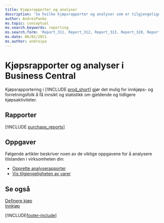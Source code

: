 ```yaml
---
title: Kjøpsrapporter og analyser
description: 'Se hvilke kjøpsrapporter og analyser som er tilgjengelige i standardversjonen av Business Central, slik at du kan holde oversikt over virksomheten.'
author: AndreiPanko
ms.topic: conceptual
ms.search.keywords: reporting
ms.search.form: 'Report_311, Report_312, Report_313, Report_320, Report_709, Report_707, Report_709, Report_714, Report_716, Report_720'
ms.date: 06/01/2021
ms.author: andreipa
---
```

# <a name="purchase-reports-and-analytics-in-business-central"></a>Kjøpsrapporter og analyser i Business Central

Kjøpsrapportering i [!INCLUDE [prod_short](includes/prod_short.md)] gjør det mulig for innkjøps- og forretningsfolk å få innsikt og statistikk om gjeldende og tidligere kjøpsaktiviteter.  

## <a name="reports"></a>Rapporter
[!INCLUDE [purchase_reports](includes/purchase-reports-include.md)]

## <a name="tasks"></a>Oppgaver
Følgende artikler beskriver noen av de viktige oppgavene for å analysere tilstanden i virksomheten din:

* [Opprette analyserapporter](bi-how-create-analysis-views-reports.md)  
* [Vis tilgjengeligheten av varer](inventory-how-availability-overview.md)  


## <a name="see-also"></a>Se også
[Definere kjøp](purchasing-setup-purchasing.md)  
[Innkjøp](purchasing-manage-purchasing.md)  

[!INCLUDE[footer-include](includes/footer-banner.md)]
